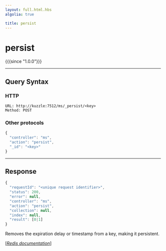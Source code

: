 ```yaml
---
layout: full.html.hbs
algolia: true

title: persist
---
```


# persist

{{{since "1.0.0"}}}




---

## Query Syntax

### HTTP

```http
URL: http://kuzzle:7512/ms/_persist/<key>
Method: POST
```


### Other protocols


```js
{
  "controller": "ms",
  "action": "persist",
  "_id": "<key>"
}
```

---

## Response

```javascript
{
  "requestId": "<unique request identifier>",
  "status": 200,
  "error": null,
  "controller": "ms",
  "action": "persist",
  "collection": null,
  "index": null,
  "result": [0|1]
}
```

Removes the expiration delay or timestamp from a key, making it persistent.

[[_Redis documentation_]](https://redis.io/commands/persist)

